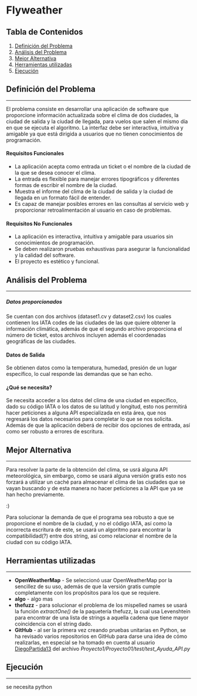 # Flyweather

## Tabla de Contenidos
1. [Definición del Problema](#definicion-del-problema)
2. [Análisis del Problema](#analisis-del-problema)
3. [Mejor Alternativa](#mejor-alternativa)
4. [Herramientas utilizadas](#herramientas-utilizadas)
5. [Ejecución](#ejecucion)

## Definición del Problema
***
El problema consiste en desarrollar una aplicación de software que proporcione información actualizada sobre el clima 
de dos ciudades, la ciudad de salida y la ciudad de llegada, para vuelos que salen el mismo día en que se ejecuta el 
algoritmo. La interfaz debe ser interactiva, intuitiva y amigable ya que está dirigida a usuarios que  no tienen 
conocimientos de programación.
#### Requisitos Funcionales
* La aplicación acepta como entrada un ticket o el nombre de la ciudad de la que se desea conocer el clima.
* La entrada es flexible para manejar errores tipográficos y diferentes formas de escribir el nombre de la ciudad.
* Muestra el informe del clima de la ciudad de salida y la ciudad de llegada en un formato fácil de entender.
* Es capaz de manejar posibles errores en las consultas al servicio web y proporcionar retroalimentación al usuario en caso de problemas.
#### Requisitos No Funcionales
* La aplicación es interactiva, intuitiva y amigable para usuarios sin conocimientos de programación.
* Se deben realizaron pruebas exhaustivas para asegurar la funcionalidad y la calidad del software.
* El proyecto es estético y funcional.

## Análisis del Problema
***
##### Datos proporcionados
Se cuentan con dos archivos (dataset1.cv y dataset2.csv) los cuales contienen los IATA codes de las ciudades de las que 
quiere obtener la información climática, además de que el segundo archivo proporciona el número de ticket, estos 
archivos incluyen además el coordenadas geográficas de las ciudades. 
#### Datos de Salida
Se obtienen datos como la temperatura, humedad, presión de un lugar específico, lo cual responde las demandas que 
se han echo.
#### ¿Qué se necesita?
Se necesita acceder a los datos del clima de una ciudad en específico, dado su código IATA o los datos de su latitud y
longitud, esto nos permitirá hacer peticiones a alguna API especializada en esta área, que nos regresará los datos 
necesarios para completar lo que se nos solicita. Además de que la aplicación deberá de recibir dos opciones de entrada, 
así como ser robusto a errores de escritura.

## Mejor Alternativa 
***
Para resolver la parte de la obtención del clima, se usrá alguna API meteorológica, sin embargo, como se 
usará alguna versión gratis esto nos forzará a utilizar un caché para almacenar el clima de las ciudades que se vayan
buscando y de esta manera no hacer peticiones a la API que ya se han hecho previamente. 

:) 

Para solucionar la demanda de que el programa sea robusto a que se proporcione el nombre de la ciudad, y no el código 
IATA, así como la incorrecta escritura de este, se usará un algoritmo para encontrar la compatibilidad(?) entre dos 
string, así como relacionar el nombre de la ciudad con su código IATA.

## Herramientas utilizadas
***
 * **OpenWeatherMap** - Se seleccionó usar OpenWeatherMap por la sencillez de su uso, además de que la versión gratis 
    cumple completamente con los propósitos para los que se requiere.
 * **algo** - algo mas 
 * **thefuzz** - para solucionar el problema de los mispelled names se usará la función *extractOne()* de la paquetería
   thefuzz, la cual usa Levenshtein para encontrar de una lista de strings a aquella cadena que tiene mayor coincidencia
   con el string dado.
 * **GitHub** - al ser la primera vez creando pruebas unitarias en Python, se ha revisado varios repositorios en GitHub
                para darse una idea de cómo realizarlas, en especial se ha tomado en cuenta al usuario
                 [DiegoPartida13](https://github.com/DiegoPartida13) del archivo *Proyecto1/Proyecto01/test/test_Ayuda_API.py*
                

## Ejecución
***
se necesita python 

